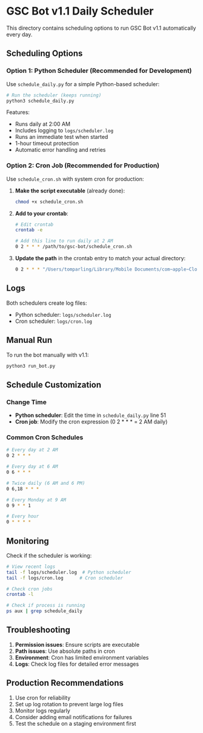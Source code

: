 # GSC Bot v1.1 Daily Scheduler

This directory contains scheduling options to run GSC Bot v1.1 automatically every day.

## Scheduling Options

### Option 1: Python Scheduler (Recommended for Development)

Use `schedule_daily.py` for a simple Python-based scheduler:

```bash
# Run the scheduler (keeps running)
python3 schedule_daily.py
```

Features:
- Runs daily at 2:00 AM
- Includes logging to `logs/scheduler.log`
- Runs an immediate test when started
- 1-hour timeout protection
- Automatic error handling and retries

### Option 2: Cron Job (Recommended for Production)

Use `schedule_cron.sh` with system cron for production:

1. **Make the script executable** (already done):
   ```bash
   chmod +x schedule_cron.sh
   ```

2. **Add to your crontab**:
   ```bash
   # Edit crontab
   crontab -e
   
   # Add this line to run daily at 2 AM
   0 2 * * * /path/to/gsc-bot/schedule_cron.sh
   ```

3. **Update the path** in the crontab entry to match your actual directory:
   ```bash
   0 2 * * * "/Users/tomparling/Library/Mobile Documents/com~apple~CloudDocs/Cursor/bera-bridge.fi/gsc-bot/schedule_cron.sh"
   ```

## Logs

Both schedulers create log files:
- Python scheduler: `logs/scheduler.log`
- Cron scheduler: `logs/cron.log`

## Manual Run

To run the bot manually with v1.1:
```bash
python3 run_bot.py
```

## Schedule Customization

### Change Time
- **Python scheduler**: Edit the time in `schedule_daily.py` line 51
- **Cron job**: Modify the cron expression (0 2 * * * = 2 AM daily)

### Common Cron Schedules
```bash
# Every day at 2 AM
0 2 * * *

# Every day at 6 AM
0 6 * * *

# Twice daily (6 AM and 6 PM)
0 6,18 * * *

# Every Monday at 9 AM
0 9 * * 1

# Every hour
0 * * * *
```

## Monitoring

Check if the scheduler is working:
```bash
# View recent logs
tail -f logs/scheduler.log  # Python scheduler
tail -f logs/cron.log      # Cron scheduler

# Check cron jobs
crontab -l

# Check if process is running
ps aux | grep schedule_daily
```

## Troubleshooting

1. **Permission issues**: Ensure scripts are executable
2. **Path issues**: Use absolute paths in cron
3. **Environment**: Cron has limited environment variables
4. **Logs**: Check log files for detailed error messages

## Production Recommendations

1. Use cron for reliability
2. Set up log rotation to prevent large log files
3. Monitor logs regularly
4. Consider adding email notifications for failures
5. Test the schedule on a staging environment first